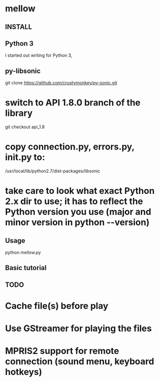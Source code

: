 # mellow #

## INSTALL ##


## Python 3 ##

I started out writing for Python 3, 


## py-libsonic ##

git clone https://github.com/crustymonkey/py-sonic.git
# switch to API 1.8.0 branch of the library
git checkout api_1.8

# copy connection.py, errors.py, __init__.py to:
/usr/local/lib/python2.7/dist-packages/libsonic
# take care to look what exact Python 2.x dir to use; it has to reflect the Python version you use (major and minor version in python --version)


## Usage ##
python mellow.py


## Basic tutorial ##


## TODO ##

# Cache file(s) before play
# Use GStreamer for playing the files
# MPRIS2 support for remote connection (sound menu, keyboard hotkeys)
